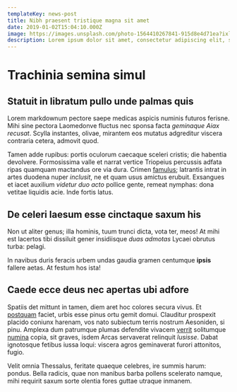 ```yaml
---
templateKey: news-post
title: Nibh praesent tristique magna sit amet
date: 2019-01-02T15:04:10.000Z
image: https://images.unsplash.com/photo-1564410267841-915d8e4d71ea?ixlib=rb-1.2.1&ixid=eyJhcHBfaWQiOjEyMDd9&auto=format&fit=crop&w=1834&q=80
description: Lorem ipsum dolor sit amet, consectetur adipiscing elit, sed do eiusmod tempor incididunt ut labore et dolore magna aliqua. Semper auctor neque vitae tempus.
---
```

# Trachinia semina simul

## Statuit in libratum pullo unde palmas quis

Lorem markdownum pectore saepe medicas aspicis numinis futuros ferisne. Mihi
sine pectora Laomedonve fluctus nec sponsa facta *geminaque Aiax recusat*.
Scylla instantes, olivae, mirantem eos mutatus adgreditur viscera contraria
cetera, admovit quod.

Tamen adde rupibus: portis oculorum caecaque sceleri cristis; die habentia
devolvere. Formosissima valle et narrat vertice Triopeius percussis adfata ripas
quamquam mactandus ore via dura. Crimen
[famulus](http://mirabilelumbis.org/funesto.aspx); latrantis intrat in artes
duodena nuper *inclusit*, ne et quam usus amictus erubuit. Exsangues et iacet
auxilium *videtur duo acto* pollice gente, remeat nymphas: dona vetitae liquidis
acie. Inde fortis latus.

## De celeri laesum esse cinctaque saxum his

Non ut aliter genus; illa hominis, tuum trunci dicta, vota ter, meos! At mihi
est lacertos tibi dissiluit gener insidiisque *duas admotas* Lycaei obrutus
turba: pelagi.


In navibus duris feracis urbem undas gaudia gramen centumque **ipsis** fallere
aetas. At festum hos ista!

## Caede ecce deus nec apertas ubi adfore

Spatiis det mittunt in tamen, diem aret hoc colores secura vivus. Et
[postquam](http://fratrem.com/) faciet, urbis esse pinus ortu gemit domui.
Clauditur prospexit placido coniunx harenam, vos nato subiectum terris nostrum
Aesoniden, si pinu. Amplexa dum patrumque plumas defendite vivacem
[verrit](http://crines.net/in-voluit.html) solitumque
[numina](http://www.has.io/quae.php) copia, sit graves, isdem Arcas servaverat
relinquit *lusisse*. Dabat ignotosque fetibus iussa loqui: viscera agros
geminaverat furori attonitos, fugio.


Velit omnia Thessalus, feritate quaeque celebres, ire summis harum: pondus.
Bella radicis, quae non manibus barba pollens scelerato namque, mihi requirit
saxum sorte olentia fores guttae utraque inmanem.
